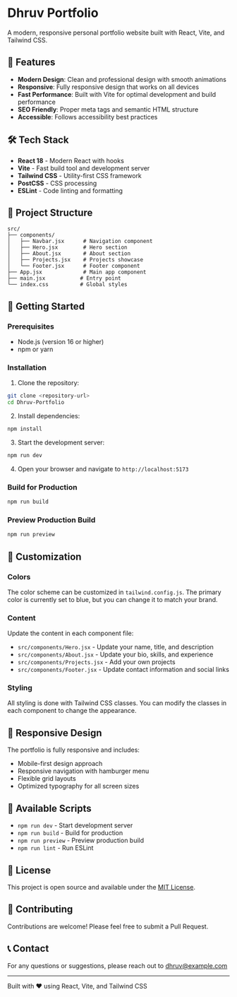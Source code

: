 # Dhruv Portfolio

A modern, responsive personal portfolio website built with React, Vite, and Tailwind CSS.

## 🚀 Features

- **Modern Design**: Clean and professional design with smooth animations
- **Responsive**: Fully responsive design that works on all devices
- **Fast Performance**: Built with Vite for optimal development and build performance
- **SEO Friendly**: Proper meta tags and semantic HTML structure
- **Accessible**: Follows accessibility best practices

## 🛠️ Tech Stack

- **React 18** - Modern React with hooks
- **Vite** - Fast build tool and development server
- **Tailwind CSS** - Utility-first CSS framework
- **PostCSS** - CSS processing
- **ESLint** - Code linting and formatting

## 📁 Project Structure

```
src/
├── components/
│   ├── Navbar.jsx      # Navigation component
│   ├── Hero.jsx        # Hero section
│   ├── About.jsx       # About section
│   ├── Projects.jsx    # Projects showcase
│   └── Footer.jsx      # Footer component
├── App.jsx             # Main app component
├── main.jsx           # Entry point
└── index.css          # Global styles
```

## 🚀 Getting Started

### Prerequisites

- Node.js (version 16 or higher)
- npm or yarn

### Installation

1. Clone the repository:
```bash
git clone <repository-url>
cd Dhruv-Portfolio
```

2. Install dependencies:
```bash
npm install
```

3. Start the development server:
```bash
npm run dev
```

4. Open your browser and navigate to `http://localhost:5173`

### Build for Production

```bash
npm run build
```

### Preview Production Build

```bash
npm run preview
```

## 🎨 Customization

### Colors
The color scheme can be customized in `tailwind.config.js`. The primary color is currently set to blue, but you can change it to match your brand.

### Content
Update the content in each component file:
- `src/components/Hero.jsx` - Update your name, title, and description
- `src/components/About.jsx` - Update your bio, skills, and experience
- `src/components/Projects.jsx` - Add your own projects
- `src/components/Footer.jsx` - Update contact information and social links

### Styling
All styling is done with Tailwind CSS classes. You can modify the classes in each component to change the appearance.

## 📱 Responsive Design

The portfolio is fully responsive and includes:
- Mobile-first design approach
- Responsive navigation with hamburger menu
- Flexible grid layouts
- Optimized typography for all screen sizes

## 🔧 Available Scripts

- `npm run dev` - Start development server
- `npm run build` - Build for production
- `npm run preview` - Preview production build
- `npm run lint` - Run ESLint

## 📄 License

This project is open source and available under the [MIT License](LICENSE).

## 🤝 Contributing

Contributions are welcome! Please feel free to submit a Pull Request.

## 📞 Contact

For any questions or suggestions, please reach out to dhruv@example.com

---

Built with ❤️ using React, Vite, and Tailwind CSS 